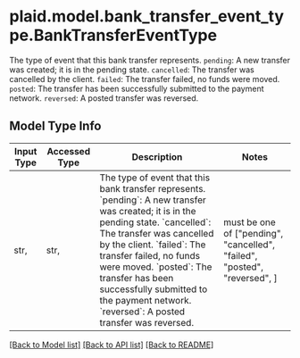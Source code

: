 # plaid.model.bank_transfer_event_type.BankTransferEventType

The type of event that this bank transfer represents.  `pending`: A new transfer was created; it is in the pending state.  `cancelled`: The transfer was cancelled by the client.  `failed`: The transfer failed, no funds were moved.  `posted`: The transfer has been successfully submitted to the payment network.  `reversed`: A posted transfer was reversed.

## Model Type Info
Input Type | Accessed Type | Description | Notes
------------ | ------------- | ------------- | -------------
str,  | str,  | The type of event that this bank transfer represents.  &#x60;pending&#x60;: A new transfer was created; it is in the pending state.  &#x60;cancelled&#x60;: The transfer was cancelled by the client.  &#x60;failed&#x60;: The transfer failed, no funds were moved.  &#x60;posted&#x60;: The transfer has been successfully submitted to the payment network.  &#x60;reversed&#x60;: A posted transfer was reversed. | must be one of ["pending", "cancelled", "failed", "posted", "reversed", ] 

[[Back to Model list]](../../README.md#documentation-for-models) [[Back to API list]](../../README.md#documentation-for-api-endpoints) [[Back to README]](../../README.md)

